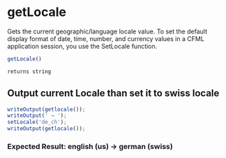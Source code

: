 # getLocale

 Gets the current geographic/language locale value.
 To set the default display format of date, time, number, and
 currency values in a CFML application session, you use
 the SetLocale function.

```javascript
getLocale()
```

```javascript
returns string
```

## Output current Locale than set it to swiss locale

```javascript
writeOutput(getlocale());
writeOutput(' → ');
setLocale('de_ch');
writeOutput(getlocale());
```

### Expected Result: english (us) → german (swiss)
